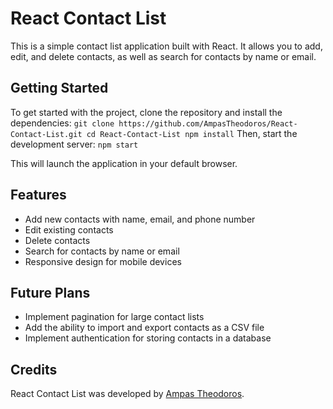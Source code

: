 # React Contact List

This is a simple contact list application built with React. It allows you to add, edit, and delete contacts, as well as search for contacts by name or email.

## Getting Started

To get started with the project, clone the repository and install the dependencies: `git clone https://github.com/AmpasTheodoros/React-Contact-List.git
cd React-Contact-List
npm install`
Then, start the development server: `npm start`

This will launch the application in your default browser.

## Features

- Add new contacts with name, email, and phone number
- Edit existing contacts
- Delete contacts
- Search for contacts by name or email
- Responsive design for mobile devices

## Future Plans

- Implement pagination for large contact lists
- Add the ability to import and export contacts as a CSV file
- Implement authentication for storing contacts in a database

## Credits

React Contact List was developed by [Ampas Theodoros](https://github.com/AmpasTheodoros).
